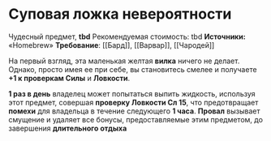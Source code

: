 # Суповая ложка невероятности

Чудесный предмет, **tbd**
Рекомендуемая стоимость: tbd
**Источники:** «Homebrew»
**Требование**: [[Бард]], [[Варвар]], [[Чародей]]

На первый взгляд, эта маленькая желтая **вилка** ничего не делает. Однако, просто имея ее при себе, вы становитесь смелее и получаете **+1 к проверкам Силы** и **Ловкости**.

**1 раз в день** владелец может попытаться выпить жидкость, используя этот предмет, совершая **проверку Ловкости Сл 15**, что предотвращает **помехи** для владельца в течение следующего **1 часа**. **Провал** вызывает смущение и удаляет все бонусы, предоставляемые этим предметом, до завершения **длительного отдыха**